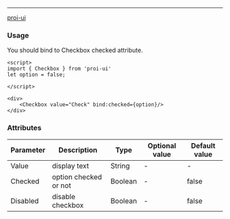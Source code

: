 ---
[proi-ui](https://github.com/specialdoom/proi-ui)
### Usage
You should bind to Checkbox checked attribute.
```sveltehtml
<script>
import { Checkbox } from 'proi-ui'
let option = false;

</script>

<div>
    <Checkbox value="Check" bind:checked={option}/>
</div>
```
### Attributes
| Parameter | Description | Type | Optional value | Default value |
| --- | --- | --- | --- | --- |
| Value | display text | String | - | - |
| Checked | option checked or not | Boolean | - | false |
| Disabled | disable checkbox | Boolean | - | false |